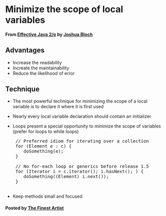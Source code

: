# Minimize the scope of local variables

#### From <u>[Effective Java 2/e](https://books.google.co.kr/books/about/Effective_Java.html?id=ka2VUBqHiWkC&hl=en)</u> by <u>[Joshua Bloch](https://en.wikipedia.org/wiki/Joshua_Bloch)</u>

## Advantages
* Increase the readability
* Increate the maintainability
* Reduce the likelihood of error

## Technique
* The most powerful technique for minimizing the scope of a local variable is to declare it where it is first used
* Nearly every local variable declaration should contain an initializer
* Loops present a special opportunity to minimize the scope of variables (prefer for loops to while loops)
   <pre class="prettyprint">
   // Preferred idiom for iterating over a collection
   for (Element e : c) {
      doSomething(e);
   }

   // No for-each loop or generics before release 1.5
   for (Iterator i = c.iterator(); i.hasNext(); ) {
      doSomething((Element) i.next());
   }
   </pre>
   
* Keep methods small and focused

#### Posted by <u>[The Finest Artist](http://thefinestartist.com)
